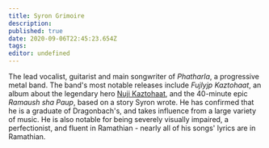 ```yaml
---
title: Syron Grimoire
description: 
published: true
date: 2020-09-06T22:45:23.654Z
tags: 
editor: undefined
---
```


The lead vocalist, guitarist and main songwriter of *Phatharla*, a progressive metal band. The band's most notable releases include *Fujlyjp Kaztohaat*, an album about the legendary hero [Nuji Kaztohaat](/historical-figures/nuji_kaztohaat "wikilink"), and the 40-minute epic *Ramaush sha Paup*, based on a story Syron wrote. He has confirmed that he is a graduate of Dragonbach's, and takes influence from a large variety of music. He is also notable for being severely visually impaired, a perfectionist, and fluent in Ramathian - nearly all of his songs' lyrics are in Ramathian.
